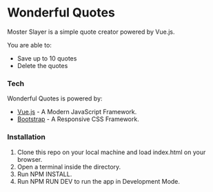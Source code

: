 # Wonderful Quotes

Moster Slayer is a simple quote creator powered by Vue.js.

You are able to:

  - Save up to 10 quotes
  - Delete the quotes

### Tech

Wonderful Quotes is powered by:

* [Vue.js](https://www.vuejs.org) - A Modern JavaScript Framework.
* [Bootstrap](https://getbootstrap.com/) - A Responsive CSS Framework.


### Installation

1. Clone this repo on your local machine and load index.html on your browser.
2. Open a terminal inside the directory. 
3. Run NPM INSTALL. 
4. Run NPM RUN DEV to run the app in Development Mode.